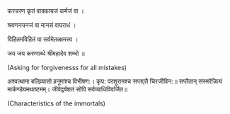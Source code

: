 करचरण कृतं वाक्कायजं कर्मजं वा ।

श्रवणनयनजं वा मानसं वापराधं ।

विहितमविहितं वा सर्वमेतत्क्षमस्व ।

जय जय करुणाब्धे श्रीमहादेव शम्भो ॥

(Asking for forgivenesss for all mistakes)

  

  

अश्वत्थामा बलिव्र्यासो हनूमांश्च विभीषण:। कृप: परशुरामश्च सप्तएतै चिरजीविन:॥ सप्तैतान् संस्मरेन्नित्यं मार्कण्डेयमथाष्टमम्। जीवेद्वर्षशतं सोपि सर्वव्याधिविवर्जित॥

(Characteristics of the immortals)